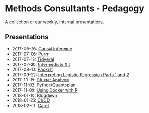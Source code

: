 # Methods Consultants - Pedagogy

A collection of our weekly, internal presentations.

## Presentations

- 2017-06-26: [Causal Inference](https://cdn.rawgit.com/jeralbri/short-causal-inference-intro/8b22773c40cbfd68cc169f76a8a308cfac5422d1/README.html)
- 2017-07-06: [Purrr](https://cdn.rawgit.com/scheidec/purrr_tutorial/c60b7b7067772e6430ba9d7a9b134a038ac52395/purrr_tutorial_slides.html)
- 2017-07-13: [Tidyeval](https://cdn.rawgit.com/MBattagl/tidyeval/47d7efbf438169d6eb4358aa15c64dcb33ca309b/Slides/Slides.html)
- 2017-07-20: [Intermediate Git](https://cdn.rawgit.com/MethodsConsultants/pedagogy/79662f5ff90e501c9c1308f2b80dac102c0ccfde/2017-07-20-intermediate-git/2017-07-20-intermediate-git.html)
- 2017-08-10: [Packrat](https://cdn.rawgit.com/scheidec/using_packrat/25b40f21477e03385fa488ce608bdb3cec5fa4fc/presentation/presentation.html)
- 2017-09-22: [Interpreting Logistic Regression Parts 1 and 2](https://cdn.rawgit.com/jeralbri/interp-binary-pt1/43c31da8401eea90582870f21984a77cdea091d7/binary-interp/binary-interp.html)
- 2017-10-19: [Cluster Analysis](https://cdn.rawgit.com/scheidec/cluster-analysis-r-pedagogy/75161834319aeb968752a75bacd251ebd04b3cbb/Cluster_Analysis.html)
- 2017-11-02: [Python/Quantopian](https://cdn.rawgit.com/MBattagl/python-quantopian/gh-pages/index.html)
- 2017-11-09: [Using Docker with R](https://cdn.rawgit.com/ClaytonJY/r-docker-slides/733c40b5/slides/slides.html)
- 2018-01-10: [Blogdown](https://cdn.rawgit.com/jeralbri/blogdown-presentation/d8f45fff3249910b526cadd4dfe5f9822c32bab1/Blogging%20with%20Blogdown%20and%20Gitlab/Blogging_with_Blogdown_and_Gitlab.html)
- 2018-01-25: [CI/CD](https://cdn.rawgit.com/scheidec/ci-cd/1e88a370324388f99415c2a6d0e7040981b743e6/CI-CD/CI-CD.html)
- 2018-02-01: [Caret](https://cdn.rawgit.com/MBattagl/caret/github-master/caret.html)

